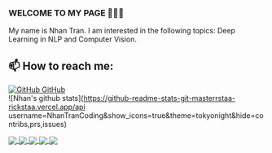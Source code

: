 ### WELCOME TO MY PAGE 👋👋👋
My name is Nhan Tran. I am interested in the following topics: Deep Learning in NLP and Computer Vision.<br>
## 📫 How to reach me: 
[![GitHub](https://i.stack.imgur.com/tskMh.png) GitHub](https://github.com/NhanTranCoding/)<br>
![Nhan's github stats](https://github-readme-stats-git-masterrstaa-rickstaa.vercel.app/api username=NhanTranCoding&show_icons=true&theme=tokyonight&hide=contribs,prs,issues)

<a href="https://github.com/NhanTranCoding/CNN_Predict_Natural_Scenes/">
  <!-- Change the `github-readme-stats.anuraghazra1.vercel.app` to `github-readme-stats.vercel.app`  -->
  <img align="center" src="https://github-readme-stats.anuraghazra1.vercel.app/api/pin/?username=NhanTranCoding&repo=CNN_Predict_Natural_Scenes&theme=radical" />
</a>    
<a href="https://github.com/NhanTranCoding/Count_Space_Parking_Car">
  <!-- Change the `github-readme-stats.anuraghazra1.vercel.app` to `github-readme-stats.vercel.app`  -->
  <img align="center" src="https://github-readme-stats.anuraghazra1.vercel.app/api/pin/?username=NhanTranCoding&repo=Count_Space_Parking_Car&theme=merko" />
</a>
<a href="https://github.com/NhanTranCoding/People_Counter_Yolov8">
  <!-- Change the `github-readme-stats.anuraghazra1.vercel.app` to `github-readme-stats.vercel.app`  -->
  <img align="center" src="https://github-readme-stats.anuraghazra1.vercel.app/api/pin/?username=NhanTranCoding&repo=People_Counter_Yolov8&theme=gruvbox" />
</a> 
<a href="https://github.com/NhanTranCoding/ML_Classfication_Customer_Churn/">
  <!-- Change the `github-readme-stats.anuraghazra1.vercel.app` to `github-readme-stats.vercel.app`  -->
  <img align="center" src="https://github-readme-stats.anuraghazra1.vercel.app/api/pin/?username=NhanTranCoding&repo=ML_Classfication_Customer_Churn&theme=dark" />
</a>
<a href="https://github.com/NhanTranCoding/ML_NLP_PredictJob">
  <!-- Change the `github-readme-stats.anuraghazra1.vercel.app` to `github-readme-stats.vercel.app`  -->
  <img align="center" src="https://github-readme-stats.anuraghazra1.vercel.app/api/pin/?username=NhanTranCoding&repo=ML_NLP_PredictJob&theme=onedark" />
</a>    
